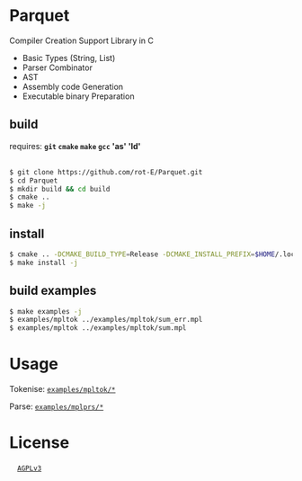 # Parquet
Compiler Creation Support Library in C
- Basic Types (String, List)
- Parser Combinator
- AST
- Assembly code Generation
- Executable binary Preparation

## build
requires: **`git` `cmake` `make` `gcc` 'as' 'ld'**
<br><br>

```sh
$ git clone https://github.com/rot-E/Parquet.git
$ cd Parquet
$ mkdir build && cd build
$ cmake ..
$ make -j
```

## install
```sh
$ cmake .. -DCMAKE_BUILD_TYPE=Release -DCMAKE_INSTALL_PREFIX=$HOME/.local
$ make install -j
```

## build examples
```sh
$ make examples -j
$ examples/mpltok ../examples/mpltok/sum_err.mpl
$ examples/mpltok ../examples/mpltok/sum.mpl
```

# Usage
Tokenise: [`examples/mpltok/*`](https://github.com/rot-E/Parquet/tree/main/examples/mpltok)

Parse: [`examples/mplprs/*`](https://github.com/rot-E/Parquet/tree/main/examples/mplprs)

# License
&emsp;[`AGPLv3`](https://www.gnu.org/licenses/agpl-3.0.html)
